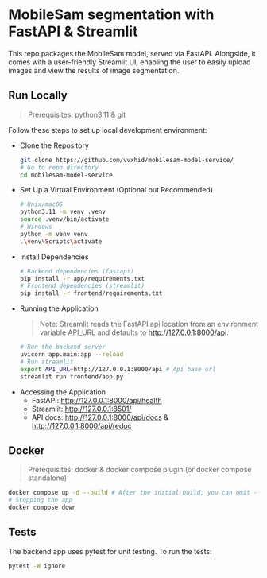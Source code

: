 # MobileSam segmentation with FastAPI & Streamlit

This repo packages the MobileSam model, served via FastAPI. Alongside, it comes with a user-friendly Streamlit UI, enabling the user to easily upload images and view the results of image segmentation.

## Run Locally
> Prerequisites: python3.11 & git

Follow these steps to set up local development environment:
- Clone the Repository
  ```bash
  git clone https://github.com/vvxhid/mobilesam-model-service/
  # Go to repo directory
  cd mobilesam-model-service
  ```
- Set Up a Virtual Environment (Optional but Recommended)
  ```bash
  # Unix/macOS
  python3.11 -m venv .venv
  source .venv/bin/activate
  # Windows
  python -m venv venv
  .\venv\Scripts\activate
  ```
- Install Dependencies
  ```bash
  # Backend dependencies (fastapi)
  pip install -r app/requirements.txt
  # Frontend dependencies (streamlit)
  pip install -r frontend/requirements.txt
  ```
- Running the Application
  > Note: Streamlit reads the FastAPI api location from an environment variable API_URL and defaults to http://127.0.0.1:8000/api.
  ```bash
  # Run the backend server
  uvicorn app.main:app --reload
  # Run streamlit
  export API_URL=http://127.0.0.1:8000/api # Api base url
  streamlit run frontend/app.py
  ```
- Accessing the Application
  - FastAPI: http://127.0.0.1:8000/api/health
  - Streamlit: http://127.0.0.1:8501/
  - API docs: http://127.0.0.1:8000/api/docs & http://127.0.0.1:8000/api/redoc

## Docker
> Prerequisites: docker & docker compose plugin (or docker compose standalone)
```bash
docker compose up -d --build # After the initial build, you can omit --build for subsequent runs.
# Stopping the app
docker compose down
```
## Tests
The backend app uses pytest for unit testing. To run the tests:
```bash
pytest -W ignore
```
  
